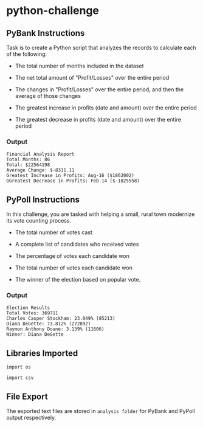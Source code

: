 # python-challenge

## PyBank Instructions

Task is to create a Python script that analyzes the records to calculate each of the following:

* The total number of months included in the dataset

* The net total amount of "Profit/Losses" over the entire period

* The changes in "Profit/Losses" over the entire period, and then the average of those changes

* The greatest increase in profits (date and amount) over the entire period

* The greatest decrease in profits (date and amount) over the entire period

### Output
```text
Financial Analysis Report 
Total Months: 86
Total: $22564198
Average Change: $-8311.11
Greatest Increase in Profits: Aug-16 ($1862002)
GGreatest Decrease in Profits: Feb-14 ($-1825558)
```

## PyPoll Instructions

In this challenge, you are tasked with helping a small, rural town modernize its vote counting process.

* The total number of votes cast

* A complete list of candidates who received votes

* The percentage of votes each candidate won

* The total number of votes each candidate won

* The winner of the election based on popular vote.

### Output
```text
Election Results
Total Votes: 369711
Charles Casper Stockham: 23.049% (85213)
Diana DeGette: 73.812% (272892)
Raymon Anthony Doane: 3.139% (11606)
Winner: Diana DeGette
```
## Libraries Imported
```import os```

```import csv```

## File Export 
The exported text files are stored in ```analysis folder``` for PyBank and PyPoll output respectively.
